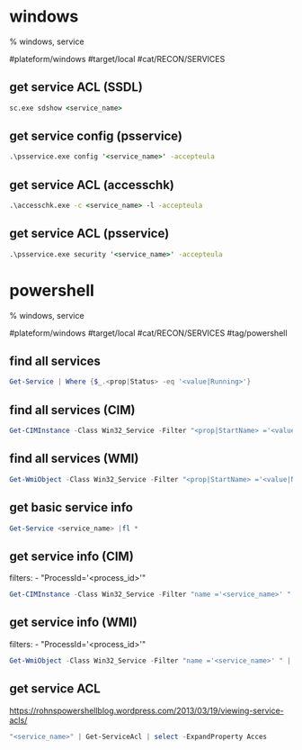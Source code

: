 # windows
% windows, service

#plateform/windows #target/local #cat/RECON/SERVICES

## get service ACL (SSDL)
```cmd
sc.exe sdshow <service_name>
```

## get service config (psservice)
```cmd
.\psservice.exe config '<service_name>' -accepteula
```

## get service ACL (accesschk)
```cmd
.\accesschk.exe -c <service_name> -l -accepteula
```

## get service ACL (psservice)
```cmd
.\psservice.exe security '<service_name>' -accepteula
```

# powershell
% windows, service

#plateform/windows #target/local #cat/RECON/SERVICES #tag/powershell 

## find all services 
```powershell
Get-Service | Where {$_.<prop|Status> -eq '<value|Running>'}
```

## find all services (CIM)
```powershell
Get-CIMInstance -Class Win32_Service -Filter "<prop|StartName> ='<value|NT Authority%>' " | Select-Object *
```


## find all services (WMI)
```powershell
Get-WmiObject -Class Win32_Service -Filter "<prop|StartName> ='<value|NT Authority%>' " | Select-Object *
```


## get basic service info 
```powershell
Get-Service <service_name> |fl *
```


## get service info (CIM)
filters: 
    - "ProcessId='<process_id>'"
```powershell
Get-CIMInstance -Class Win32_Service -Filter "name ='<service_name>' " | Select-Object *
```

## get service info (WMI)
filters: 
    - "ProcessId='<process_id>'"
```powershell
Get-WmiObject -Class Win32_Service -Filter "name ='<service_name>' " | Select-Object *
```

## get service ACL
https://rohnspowershellblog.wordpress.com/2013/03/19/viewing-service-acls/
```powershell
"<service_name>" | Get-ServiceAcl | select -ExpandProperty Acces
```